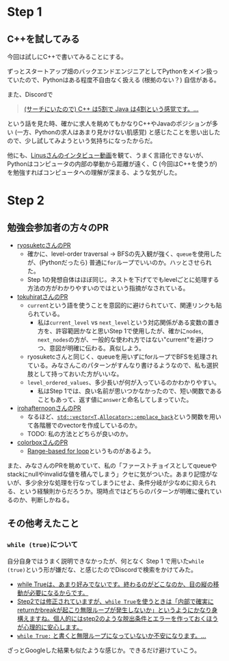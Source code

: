 # Step 1

## C++を試してみる

今回は試しにC++で書いてみることにする。

ずっとスタートアップ畑のバックエンドエンジニアとしてPythonをメイン扱っていたので、Pythonはある程度不自由なく扱える (根拠のない？) 自信がある。

また、Discordで

> [(サーチにいたので) C++ は5割で Java は4割という感覚です。...](https://discord.com/channels/1084280443945353267/1250696040701497367/1399699477899509893)

という話を見た時、確かに求人を眺めてもかなりC++やJavaのポジションが多い (一方、Pythonの求人はあまり見かけない肌感覚) と感じたことを思い出したので、少し試してみようという気持ちになったからだ。

他にも、[Linusさんのインタビュー動画](https://youtube.com/shorts/ndZW7044PI8?si=g-3NGT8lJ3V4m7Ty)を観て、うまく言語化できないが、Pythonはコンピュータの内部の挙動から距離が遠く、C (今回はC++を使うが) を勉強すればコンピュータへの理解が深まる、ような気がした。

# Step 2

## 勉強会参加者の方々のPR

- [ryosuketcさんのPR](https://github.com/ryosuketc/leetcode_arai60/pull/26)
    - 確かに、level-order traversal -> BFSの先入観が強く、`queue`を使用したが、(Pythonだったら) 普通に`for`ループでいいのか。ハッとさせられた。
    - Step 1の発想自体はほぼ同じ。ネストを下げてでもlevelごとに処理する方法の方がわかりやすいのではという指摘がなされている。
- [tokuhiratさんのPR](https://github.com/tokuhirat/LeetCode/pull/26)
    - `current`という語を使うことを意図的に避けられていて、関連リンクも貼られている。
        - 私は`current_level` vs `next_level`という対応関係がある変数の置き方を、許容範囲かなと思いStep 1で使用したが、確かに`nodes`, `next_nodes`の方が、一般的な使われ方ではない"current"を避けつつ、意図が明確に伝わる。真似しよう。
    - ryosuketcさんと同じく、queueを用いずにforループでBFSを処理されている。みなさんこのパターンがすんなり書けるようなので、私も選択肢として持っておいた方がいいな。
    - `level_ordered_values`、多少長いが何が入っているのかわかりやすい。
        - 私はStep 1では、良い名前が思いつかなかったので、短い関数であることもあって、返す値に`answer`と命名してしまっていた。
- [irohafternoonさんのPR](https://github.com/irohafternoon/LeetCode/pull/29)
    - なるほど、[`std::vector<T,Allocator>::emplace_back`](https://en.cppreference.com/w/cpp/container/vector/emplace_back)という関数を用いて各階層でのvectorを作成しているのか。
    - TODO: 私の方法とどちらが良いのか。
- [colorboxさんのPR](https://github.com/colorbox/leetcode/pull/40)
    - [Range-based for loop](https://en.cppreference.com/w/cpp/language/range-for.html)というものがあるよう。

また、みなさんのPRを眺めていて、私の「ファーストチョイスとしてqueueやstackにnullやinvalidな値を積んでしまう」クセに気がついた。あまり記憶がないが、多少余分な処理を行なってしまうにせよ、条件分岐が少なめに抑えられる、という経験則からだろうか。現時点ではどちらのパターンが明確に優れているのか、判断しかねる。

## その他考えたこと

### `while (true)`について

自分自身ではうまく説明できなかったが、何となく Step 1 で用いた`while (true)`という形が嫌だな、と感じたのでDiscordで検索をかけてみた。

- [while Trueは、あまり好みでないです。終わるのがどこなのか、目の縦の移動が必要になるからです。](https://github.com/fuga-98/arai60/pull/26#discussion_r2004906584)
- [Step2では修正されていますが、`while True`を使うときは「内部で確実にreturnかbreakが起こり無限ループが発生しないか」というようにかなり身構えますね。個人的にはstep2のような脱出条件とエラーを作っておくほうが心理的に安心します。](https://github.com/tokuhirat/LeetCode/pull/11#discussion_r2080943934)
- [`while True:` と書くと無限ループになっていないか不安になります。...](https://github.com/fuga-98/arai60/pull/23#discussion_r2161159864)

ざっとGoogleした結果も似たような感じか。できるだけ避けていこう。
